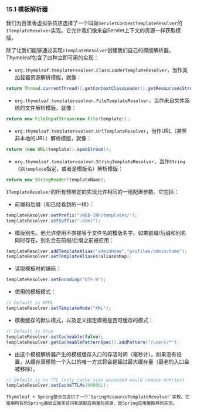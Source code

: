 ### 15.1 模板解析器

我们为百里香虚拟杂货店选择了一个叫做`ServletContextTemplateResolver`的`ITemplateResolver`实现。它允许我们像来自Servlet上下文的资源一样获取模版。

除了让我们能够通过实现`ITemplateResolver`创建我们自己的模版解析器，Thymeleaf包含了四种立即可用的实现：

- `org.thymeleaf.templateresolver.ClassLoaderTemplateResolver`，当作类加载器资源解析模版，就像：
```java
return Thread.currentThread().getContextClassLoader().getResourceAsStream(template);
```
- `org.thymeleaf.templateresolver.FileTemplateResolver`，当作来自文件系统的文件解析模版，就像：
```java
return new FileInputStream(new File(template));
```
- `org.thymeleaf.templateresolver.UrlTemplateResolver`，当作URL（甚至非本地的URL）解析模版，就像：
```java
return (new URL(template)).openStream();
```
- `org.thymeleaf.templateresolver.StringTemplateResolver`，当作`String` （以`template`指定，或者是模版名）解析模版：
```java
return new StringReader(templateName);
```


`ITemplateResolver`的所有预绑定的实现允许相同的一组配置参数。它包括：

- 前缀和后缀（和已经看到的一样）：
```java
templateResolver.setPrefix("/WEB-INF/templates/");
templateResolver.setSuffix(".html");
```
- 模版别名。他允许使用不直接等于文件名的模版名字。如果前缀/后缀和别名同时存在，别名会在前缀/后缀之前被应用：
```java
templateResolver.addTemplateAlias("adminHome","profiles/admin/home");
templateResolver.setTemplateAliases(aliasesMap);
```
- 读取模板时的编码：
```java
templateResolver.setEncoding("UTF-8");
```
- 使用的模板模式：
```java
// Default is HTML
templateResolver.setTemplateMode("XML");
```
- 模板缓存的默认模式，以及定义指定模板是否可缓存的模式：
```java
// Default is true
templateResolver.setCacheable(false);
templateResolver.getCacheablePatternSpec().addPattern("/users/*");
```
- 由这个模板解析器产生的模板缓存入口的存活时间（毫秒计）。如果没有设置，从缓存里移除一个入口的唯一方式将会是超过最大缓存量（最老的入口会被移除）。
```java
// Default is no TTL (only cache size exceeded would remove entries)
templateResolver.setCacheTTLMs(60000L);
```

```
Thymeleaf + Spring整合包提供了一个`SpringResourceTemplateResolver`实现。它使用所有的Spring基础设施来访问和读取应用里的资源，是Spring应用里推荐的实现。
```
